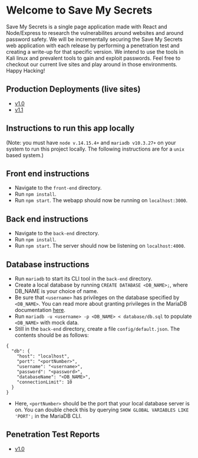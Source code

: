 # Welcome to Save My Secrets
Save My Secrets is a single page application made with React and Node/Express to research the vulnerabilites around websites and around password safety. We will be incrementally securing the Save My Secrets web application with each release by performing a penetration test and creating a write-up for that specific version. We intend to use the tools in Kali linux and prevalent tools to gain and exploit passwords. Feel free to checkout our current live sites and play around in those environments. Happy Hacking!

## Production Deployments (live sites)
* [v1.0](http://35.224.40.226:5000/#/)
* [v1.1](http://35.192.183.39:5000/#/)

## Instructions to run this app locally
(Note: you must have `node v.14.15.4+` and `mariadb v10.3.27+` on your system to run this project locally. The following instructions are for a `unix` based system.)


## Front end instructions
* Navigate to the `front-end` directory.
* Run `npm install`.
* Run `npm start`. The webapp should now be running on `localhost:3000`.


## Back end instructions
* Navigate to the `back-end` directory.
* Run `npm install`. 
* Run `npm start`. The server should now be listening on `localhost:4000`.


## Database instructions
* Run `mariadb` to start its CLI tool in the `back-end` directory.
* Create a local database by running `CREATE DATABASE <DB_NAME>;`, where DB_NAME is your choice of name.
* Be sure that `<username>` has privileges on the database specified by `<DB_NAME>`. You can read more about granting privileges in the MariaDB documentation [here](https://mariadb.com/kb/en/grant/).
* Run `mariadb -u <username> -p <DB_NAME> < database/db.sql` to populate `<DB_NAME>` with mock data. 
* Still in the `back-end` directory, create a file `config/default.json`. The contents should be as follows:
```
{
  "db": {
    "host": "localhost",
    "port": "<portNumber>",
    "username": "<username>",
    "password": "<password>",
    "databaseName": "<DB_NAME>",
    "connectionLimit": 10
  }
}
```
* Here, `<portNumber>` should be the port that your local database server is on. You can double check this by querying `SHOW GLOBAL VARIABLES LIKE 'PORT';` in the MariaDB CLI. 

## Penetration Test Reports
* [v1.0](https://docs.google.com/document/d/1bHbGZlmDtVqcUrWsEjpkIG4kdxffRHM9C4MsS01IdAw/edit?usp=sharing)
